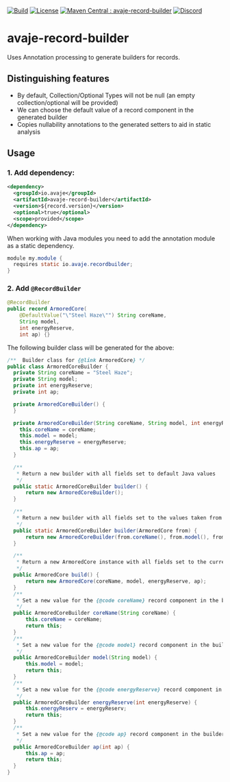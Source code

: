 [![Build](https://github.com/avaje/avaje-spi-service/actions/workflows/build.yml/badge.svg)](https://github.com/avaje/avaje-spi-service/actions/workflows/build.yml)
[![License](https://img.shields.io/badge/License-Apache%202.0-blue.svg)](https://github.com/avaje/avaje-spi-service/blob/master/LICENSE)
[![Maven Central : avaje-record-builder](https://maven-badges.herokuapp.com/maven-central/io.avaje/avaje-record-builder/badge.svg)](https://maven-badges.herokuapp.com/maven-central/io.avaje/avaje-record-builder)
[![Discord](https://img.shields.io/discord/1074074312421683250?color=%237289da&label=discord)](https://discord.gg/Qcqf9R27BR)
# avaje-record-builder
Uses Annotation processing to generate builders for records.

## Distinguishing features
- By default, Collection/Optional Types will not be null (an empty collection/optional will be provided)
- We can choose the default value of a record component in the generated builder
- Copies nullability annotations to the generated setters to aid in static analysis

## Usage
### 1. Add dependency:
```xml
<dependency>
  <groupId>io.avaje</groupId>
  <artifactId>avaje-record-builder</artifactId>
  <version>${record.version}</version>
  <optional>true</optional>
  <scope>provided</scope>
</dependency>
```

When working with Java modules you need to add the annotation module as a static dependency.
```java
module my.module {
  requires static io.avaje.recordbuilder;
}
```
### 2. Add `@RecordBuilder`
```java
@RecordBuilder
public record ArmoredCore(
    @DefaultValue("\"Steel Haze\"") String coreName,
    String model,
    int energyReserve, 
    int ap) {}
```

The following builder class will be generated for the above:
```java
/**  Builder class for {@link ArmoredCore} */
public class ArmoredCoreBuilder {
  private String coreName = "Steel Haze";
  private String model;
  private int energyReserve;
  private int ap;

  private ArmoredCoreBuilder() {
  }

  private ArmoredCoreBuilder(String coreName, String model, int energyReserve, int ap) {
    this.coreName = coreName;
    this.model = model;
    this.energyReserve = energyReserve;
    this.ap = ap;
  }

  /**
   * Return a new builder with all fields set to default Java values
   */
  public static ArmoredCoreBuilder builder() {
      return new ArmoredCoreBuilder();
  }

  /**
   * Return a new builder with all fields set to the values taken from the given record instance
   */
  public static ArmoredCoreBuilder builder(ArmoredCore from) {
      return new ArmoredCoreBuilder(from.coreName(), from.model(), from.energyReserve(), from.ap());
  }

  /**
   * Return a new ArmoredCore instance with all fields set to the current values in this builder
   */
  public ArmoredCore build() {
      return new ArmoredCore(coreName, model, energyReserve, ap);
  }
  /**
   * Set a new value for the {@code coreName} record component in the builder
   */
  public ArmoredCoreBuilder coreName(String coreName) {
      this.coreName = coreName;
      return this;
  }
  /**
   * Set a new value for the {@code model} record component in the builder
   */
  public ArmoredCoreBuilder model(String model) {
      this.model = model;
      return this;
  }
  /**
   * Set a new value for the {@code energyReserve} record component in the builder
   */
  public ArmoredCoreBuilder energyReserve(int energyReserve) {
      this.energyReserv = energyReserv;
      return this;
  }
  /**
   * Set a new value for the {@code ap} record component in the builder
   */
  public ArmoredCoreBuilder ap(int ap) {
      this.ap = ap;
      return this;
  }
}
```
